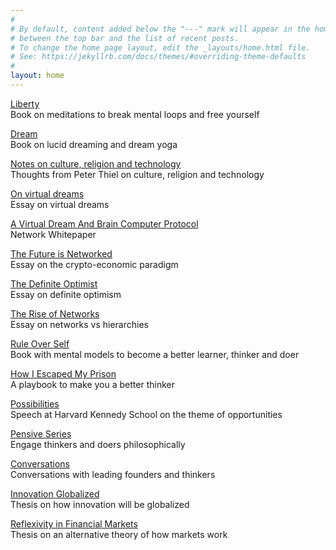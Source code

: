 ```yaml
---
#
# By default, content added below the "---" mark will appear in the home page
# between the top bar and the list of recent posts.
# To change the home page layout, edit the _layouts/home.html file.
# See: https://jekyllrb.com/docs/themes/#overriding-theme-defaults
#
layout: home
---
```


[Liberty](https://link.com.de/liberty)
<br>
Book on meditations to break mental loops and free yourself

[Dream](https://link.com.de/dream)
<br>
Book on lucid dreaming and dream yoga

[Notes on culture, religion and technology](https://link.com.de/lincolnthiel)
<br>
Thoughts from Peter Thiel on culture, religion and technology

[On virtual dreams](https://link.com.de/virtualdreams)
<br>
Essay on virtual dreams

[A Virtual Dream And Brain Computer Protocol](https://link.com.de/network)
<br>
Network Whitepaper

[The Future is Networked](https://link.com.de/futurenetworked)
<br>
Essay on the crypto-economic paradigm

[The Definite Optimist](https://link.com.de/definiteoptimist)
<br>
Essay on definite optimism

[The Rise of Networks](https://link.com.de/riseofnetworks)
<br>
Essay on networks vs hierarchies

[Rule Over Self](https://link.com.de/ruleoverself)
<br>
Book with mental models to become a better learner, thinker and doer
<br>

[How I Escaped My Prison](https://link.com.de/thinkerprison)
<br>
A playbook to make you a better thinker

[Possibilities](https://link.com.de/possibilities)
<br>
Speech at Harvard Kennedy School on the theme of opportunities

[Pensive Series](https://link.com.de/pensive)
<br>
Engage thinkers and doers philosophically

[Conversations](https://link.com.de/conversations)
<br>
Conversations with leading founders and thinkers

[Innovation Globalized](https://link.com.de/innovationglobalized)
<br>
Thesis on how innovation will be globalized

[Reflexivity in Financial Markets](https://link.com.de/reflexivity)
<br>
Thesis on an alternative theory of how markets work


